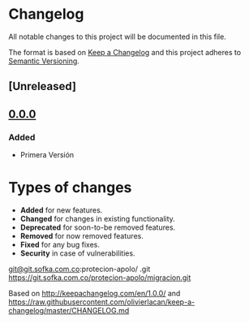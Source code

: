 # Changelog
All notable changes to this project will be documented in this file.

The format is based on [Keep a Changelog](http://keepachangelog.com/en/1.0.0/)
and this project adheres to [Semantic Versioning](http://semver.org/spec/v2.0.0.html).
## [Unreleased]

## [0.0.0]
### Added
- Primera Versión




# Types of changes

- **Added** for new features.
- **Changed** for changes in existing functionality.
- **Deprecated** for soon-to-be removed features.
- **Removed** for now removed features.
- **Fixed** for any bug fixes.
- **Security** in case of vulnerabilities.

git@git.sofka.com.co:protecion-apolo/  .git
https://git.sofka.com.co/protecion-apolo/migracion.git

Based on http://keepachangelog.com/en/1.0.0/ and https://raw.githubusercontent.com/olivierlacan/keep-a-changelog/master/CHANGELOG.md


[0.0.0]: https://git.sofka.com.co/sofka/migracion/tags/v0.0.0